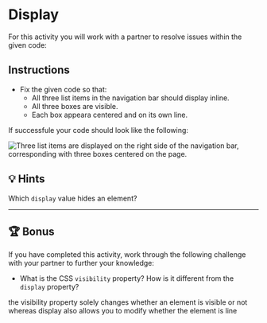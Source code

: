 # Display

For this activity you will work with a partner to resolve issues within the given code:

## Instructions

* Fix the given code so that:
  * All three list items in the navigation bar should display inline.
  * All three boxes are visible.
  * Each box appeara centered and on its own line.

If successfule your code should look like the following:

![Three list items are displayed on the right side of the navigation bar, corresponding with three boxes centered on the page.](./assets/image-1.png)

## 💡 Hints

Which `display` value hides an element? 

---

## 🏆 Bonus

If you have completed this activity, work through the following challenge with your partner to further your knowledge:

* What is the CSS `visibility` property? How is it different from the `display` property?

the visibility property solely changes whether an element is visible or not whereas display also allows you to modify whether the element is line  